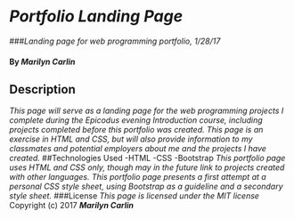 # _Portfolio Landing Page_
###_Landing page for web programming portfolio, 1/28/17_
#### By _**Marilyn Carlin**_
## Description
_This page will serve as a landing page for the web programming projects I complete during the Epicodus evening Introduction course, including projects completed before this portfolio was created. This page is an exercise in HTML and CSS, but will also provide information to my classmates and potential employers about me and the projects I have created._
##Technologies Used
-HTML
-CSS
-Bootstrap
_This portfolio page uses HTML and CSS only, though may in the future link to projects created with other languages. This portfolio page presents a first attempt at a personal CSS style sheet, using Bootstrap as a guideline and a secondary style sheet._
###License
*This page is licensed under the MIT license*
Copyright (c) 2017 **_Marilyn Carlin_**
